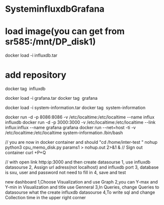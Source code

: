 # SysteminfIuxdbGrafana
# load image(you can get from sr585:/mnt/DP_disk1)
docker load -i influxdb.tar
# add repository 
docker tag <IMAGE ID> influxdb

docker load -i grafana.tar
docker tag <IMAGE ID> grafana

docker load -i system-information.tar
docker tag <IMAGE ID> system-information

docker run -d -p 8086:8086 -v /etc/localtime:/etc/localtime --name influx influxdb
docker run -d -p 3000:3000 -v /etc/localtime:/etc/localtime --link influx:influx --name grafana grafana
docker run --net=host -ti -v /etc/localtime:/etc/localtime system-information /bin/bash


// you are now in docker container and should "cd /home/inter-test "
nohup python3 cpu_memo_disk.py params1 > nohup.out 2>&1 & 
// Sign out container
curl +P+Q

// with open link http:ip:3000 and then
create datasourse
1, use influxdb datasourse
2, Assign url adress(not localhost) and influxdb port
3, database is sxu, user and password not need to fill in
4, save and test

new dashboard
1,Choose Visualization and use Graph
2,you can Y-max and Y-min in Visualization and title use Genneral
3,In Queries, change Queries to datasourse what the create influxdb datasourse
4,To write sql and change Collection time in the upper right corner
